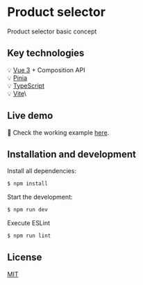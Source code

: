 # Product selector

Product selector basic concept

## Key technologies

💡 [Vue 3](https://vuejs.org/) + Composition API\
💡 [Pinia](https://pinia.vuejs.org/)\
💡 [TypeScript](https://www.typescriptlang.org/docs/)\
💡 [Vite](https://vitejs.dev/)\

## Live demo

:dart: Check the working example [here](https://twisteriokovel.github.io/product-selector/).

## Installation and development

Install all dependencies:

```sh
$ npm install
```

Start the development:

```sh
$ npm run dev
```

Execute ESLint

```sh
$ npm run lint
```

## License

[MIT](https://opensource.org/licenses/MIT)
